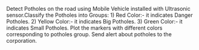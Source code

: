 Detect Potholes on the road using Mobile Vehicle installed with Ultrasonic sensor.Classify the Potholes into Groups: 1) Red Color:- it indicates Danger Potholes. 2) Yellow Color:- it indicates Big Potholes. 3) Green Color:- it indicates Small Potholes. Plot the markers with different colors corresponding to potholes group. Send alert about potholes to the corporation.
